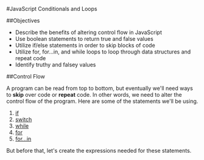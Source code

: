 #JavaScript Conditionals and Loops

##Objectives

* Describe the benefits of altering control flow in JavaScript
* Use boolean statements to return true and false values
* Utilize if/else statements in order to skip blocks of code
* Utilize for, for...in, and while loops to loop through data structures and repeat code
* Identify truthy and falsey values

##Control Flow

A program can be read from top to bottom, but eventually we'll need ways to **skip** over code or **repeat** code. In other words, we need to alter the control flow of the program. Here are some of the statements we'll be using.

1. [if](https://developer.mozilla.org/en-US/docs/Web/JavaScript/Reference/Statements/if...else)
2. [switch](https://developer.mozilla.org/en-US/docs/Web/JavaScript/Reference/Statements/switch)
3. [while](https://developer.mozilla.org/en-US/docs/Web/JavaScript/Reference/Statements/while)
4. [for](https://developer.mozilla.org/en-US/docs/Web/JavaScript/Reference/Statements/for)
5. [for...in](https://developer.mozilla.org/en-US/docs/Web/JavaScript/Reference/Statements/for...in)

But before that, let's create the expressions needed for these statements.

